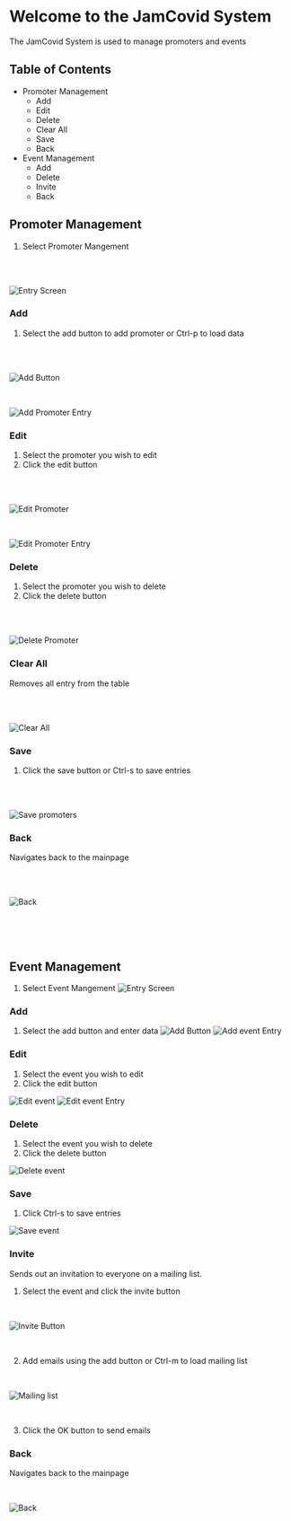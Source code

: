 # Welcome to the JamCovid System

The JamCovid System is used to manage promoters and events

## Table of Contents

- Promoter Management
    -  Add
    -  Edit
    -  Delete
    -  Clear All
    -  Save
    -  Back
- Event Management
    -  Add
    -  Delete
    -  Invite
    -  Back

## Promoter Management

1. Select Promoter Mangement

<br/>

<br/>

![Entry Screen](Img/prom_man.png)

### Add

1. Select the add button to add promoter or Ctrl-p to load data
<br/>

<br/>

![Add Button](/Img/add_prom.png)

<br/>

![Add Promoter Entry](Img/add_prom_entry.png)

### Edit

1. Select the promoter you wish to edit
2. Click the edit button

<br/>

<br/>

![Edit Promoter](Img/prom_edit.png)

<br/>

![Edit Promoter Entry](Img/add_prom_entry.png)

### Delete

1. Select the promoter you wish to delete
2. Click the delete button

<br/>

<br/>

![Delete Promoter](Img/del_prom.png)

### Clear All

Removes all entry from the table

<br/>

<br/>

![Clear All](Img/clear_all.png)

### Save

1. Click the save button or Ctrl-s to save entries

<br/>

<br/>

![Save promoters](Img/save_prom.png)

### Back

Navigates back to the mainpage

<br/>

<br/>

![Back](Img/back_prom.png)

<br/>

<br/>

<br/>

## Event Management

1. Select Event Mangement
![Entry Screen](Img/event_man.png)

### Add

1. Select the add button and enter data
![Add Button](/Img/add_event.png)
![Add event Entry](Img/add_event_entry.png)

### Edit

1. Select the event you wish to edit
2. Click the edit button

![Edit event](Img/event_edit.png)
![Edit event Entry](Img/event_prom_entry.png)

### Delete

1. Select the event you wish to delete
2. Click the delete button

![Delete event](Img/del_event.png)

### Save

1. Click Ctrl-s to save entries

![Save event](Img/save_event.png)

### Invite

Sends out an invitation to everyone on a mailing list.

1. Select the event and click the invite button
<br/>

![Invite Button](Img/invite_button.png)

<br/>

2. Add emails using the add button or Ctrl-m to load mailing list

<br/>

![Mailing list](Img/mailing_list.png)

<br/>

3. Click the OK button to send emails

### Back

Navigates back to the mainpage

<br/>

![Back](Img/back_event.png)
